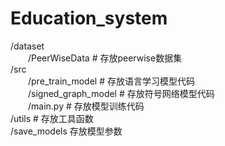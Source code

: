 # Education_system

/dataset  
&emsp;&emsp;/PeerWiseData # 存放peerwise数据集  
/src  
&emsp;&emsp;/pre_train_model # 存放语言学习模型代码  
&emsp;&emsp;/signed_graph_model # 存放符号网络模型代码  
&emsp;&emsp;/main.py # 存放模型训练代码  
/utils # 存放工具函数  
/save_models 存放模型参数

  
